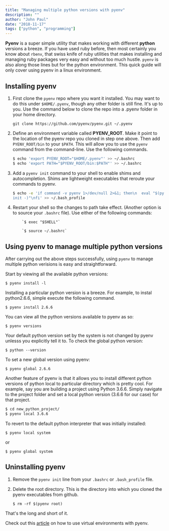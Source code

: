 ```yaml
---
title: "Managing multiple python versions with pyenv"
description: ""
author: "John Paul"
date: "2018-11-17"
tags: ["python", "programming"]
---
```


**Pyenv** is a super simple utility that makes working with different **python**
versions a breeze. If you have used ruby before, then most certainly you know about
`rbenv`, that swiss knife of ruby utilities that makes installing and managing
ruby packages very easy and without too much hustle. `pyenv` is also along those
lines but for the python environment. This quick guide will only cover using pyenv
in a linux environment.

## Installing pyenv

1.  First clone the `pyenv` repo where you want it installed. You may want to do this
    under `$HOME/.pyenv`, though any other folder is still fine. It's up to
    you. Use the command below to clone the repo into a .pyenv folder in your
    home directory.

    `git clone https://github.com/pyenv/pyenv.git ~/.pyenv`

2.  Define an environment variable called **PYENV_ROOT**. Make it point to the
    location of the pyenv repo you cloned in step one above. Then add
    `PYENV_ROOT/bin` to your `$PATH`. This will allow you to use the `pyenv`
    command from the command-line. Use the following commands.

    ```bash
    $ echo 'export PYENV_ROOT="$HOME/.pyenv"' >> ~/.bashrc
    $ echo 'export PATH="$PYENV_ROOT/bin:$PATH"' >> ~/.bashrc
    ```

3.  Add a `pyenv init` command to your shell to enable shims and
    autocompletion. Shims are lightweight executables that reroute your
    commands to pyenv.

    ```bash
    $ echo -e 'if command -v pyenv 1>/dev/null 2>&1; then\n  eval "$(pyenv
    init -)"\nfi' >> ~/.bash_profile
    ```

4.  Restart your shell so the changes to path take effect. (Another option is
    to source your `.bashrc` file). Use either of the following commands:

        	`$ exec "$SHELL"`

        	`$ source ~/.bashrc`

## Using pyenv to manage multiple python versions

After carrying out the above steps successfully, using `pyenv` to manage
multiple python verisions is easy and straightforward.

Start by viewing all the available python versions:

`$ pyenv install -l`

Installing a particular python version is a breeze. For example, to instal
python2.6.6, simple execute the following command.

`$ pyenv install 2.6.6`

You can view all the python versions available to pyenv as so:

`$ pyenv versions`

Your default python version set by the system is not changed by pyenv unlesss
you explicitly tell it to. To check the global python version:

`$ python --version`

To set a new global version using pyenv:

`$ pyenv global 2.6.6`

Another feature of pyenv is that it allows you to install different python
versions of python local to particular directory which is pretty cool. For
example, say you are building a project using Python 3.6.6. Simply navigate to
the project folder and set a local python version (3.6.6 for our case) for
that project.

```bash
$ cd new_python_project/
$ pyenv local 3.6.6
```

To revert to the default python interpreter that was initially installed:

`$ pyenv local system`

or

`$ pyenv global system`

## Uninstalling pyenv

1. Remove the `pyenv init` line from your `.bashrc` or `.bash_profile` file.

2. Delete the root directory. This is the directory into which you cloned the
   pyenv executables from github.

   `$ rm -rf $(pyenv root)`

That's the long and short of it.

Check out this [article]() on how to use virtual environments with pyenv.
